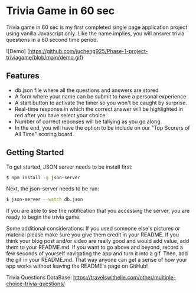 # Trivia Game in 60 sec
Trivia game in 60 sec is my first completed single page application project using vanilla Javascript only. Like the name implies, you will answer trivia questions in a 60 second time period. 

![Demo] (https://github.com/jucheng925/Phase-1-project-triviagame/blob/main/demo.gif)

## Features
* db.json file where all the questions and answers are stored
* A form where your name can be submit to have a personal experience
* A start button to activate the timer so you won't be caught by surprise.
* Real-time response in which the correct answer will be highlighted in red after you have select your choice.
* Number of correct reponses will be tallying as you go along.
* In the end, you will have the option to be include on our "Top Scorers of All Time" scoring board. 

## Getting Started
To get started, JSON server needs to be install first:

```bash
$ npm install -g json-server
```

Next, the json-server needs to be run:

```bash
$ json-server --watch db.json
```
If you are able to see the notification that you accessing the server, you are ready to begin the trivia game. 




Some additional considerations:
If you used someone else's pictures or material please make sure you give them credit in your README.
If you think your blog post and/or video are really good and would add value, add them to your README.md.
If you want to go above and beyond, record a few seconds of yourself navigating the app and turn it into a gif. Then, add the gif in your README.md. That way anyone can get a sense of how your app works without leaving the README's page on GitHub!


Trivia Questions DataBase: https://travelswithelle.com/other/multiple-choice-trivia-questions/ 
